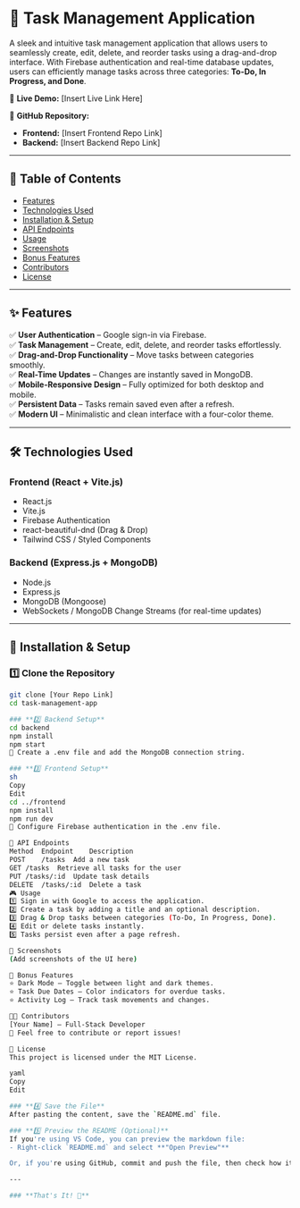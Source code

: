 # 📝 Task Management Application  

A sleek and intuitive task management application that allows users to seamlessly create, edit, delete, and reorder tasks using a drag-and-drop interface. With Firebase authentication and real-time database updates, users can efficiently manage tasks across three categories: **To-Do, In Progress, and Done**.  

🔗 **Live Demo:** [Insert Live Link Here]  

📂 **GitHub Repository:**  
- **Frontend:** [Insert Frontend Repo Link]  
- **Backend:** [Insert Backend Repo Link]  

---

## 📖 Table of Contents  
- [Features](#-features)  
- [Technologies Used](#-technologies-used)  
- [Installation & Setup](#-installation--setup)  
- [API Endpoints](#-api-endpoints)  
- [Usage](#-usage)  
- [Screenshots](#-screenshots)  
- [Bonus Features](#-bonus-features)  
- [Contributors](#-contributors)  
- [License](#-license)  

---

## ✨ Features  
✅ **User Authentication** – Google sign-in via Firebase.  
✅ **Task Management** – Create, edit, delete, and reorder tasks effortlessly.  
✅ **Drag-and-Drop Functionality** – Move tasks between categories smoothly.  
✅ **Real-Time Updates** – Changes are instantly saved in MongoDB.  
✅ **Mobile-Responsive Design** – Fully optimized for both desktop and mobile.  
✅ **Persistent Data** – Tasks remain saved even after a refresh.  
✅ **Modern UI** – Minimalistic and clean interface with a four-color theme.  

---

## 🛠 Technologies Used  

### **Frontend (React + Vite.js)**  
- React.js  
- Vite.js  
- Firebase Authentication  
- react-beautiful-dnd (Drag & Drop)  
- Tailwind CSS / Styled Components  

### **Backend (Express.js + MongoDB)**  
- Node.js  
- Express.js  
- MongoDB (Mongoose)  
- WebSockets / MongoDB Change Streams (for real-time updates)  

---

## 🚀 Installation & Setup  

### **1️⃣ Clone the Repository**  
```sh
git clone [Your Repo Link]
cd task-management-app

### **2️⃣ Backend Setup**
cd backend
npm install
npm start
🔹 Create a .env file and add the MongoDB connection string.

### **3️⃣ Frontend Setup**
sh
Copy
Edit
cd ../frontend
npm install
npm run dev
🔹 Configure Firebase authentication in the .env file.

📡 API Endpoints
Method	Endpoint	Description
POST	/tasks	Add a new task
GET	/tasks	Retrieve all tasks for the user
PUT	/tasks/:id	Update task details
DELETE	/tasks/:id	Delete a task
🎮 Usage
1️⃣ Sign in with Google to access the application.
2️⃣ Create a task by adding a title and an optional description.
3️⃣ Drag & Drop tasks between categories (To-Do, In Progress, Done).
4️⃣ Edit or delete tasks instantly.
5️⃣ Tasks persist even after a page refresh.

📸 Screenshots
(Add screenshots of the UI here)

🌟 Bonus Features
⭐ Dark Mode – Toggle between light and dark themes.
⭐ Task Due Dates – Color indicators for overdue tasks.
⭐ Activity Log – Track task movements and changes.

👨‍💻 Contributors
[Your Name] – Full-Stack Developer
📩 Feel free to contribute or report issues!

📜 License
This project is licensed under the MIT License.

yaml
Copy
Edit

### **4️⃣ Save the File**  
After pasting the content, save the `README.md` file.  

### **5️⃣ Preview the README (Optional)**  
If you're using VS Code, you can preview the markdown file:  
- Right-click `README.md` and select **"Open Preview"**  

Or, if you're using GitHub, commit and push the file, then check how it looks on your repository page.  

---

### **That's It! 🎉**  